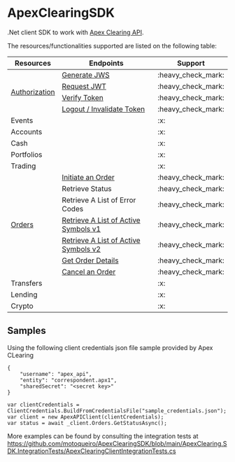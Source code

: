 # ApexClearingSDK
.Net client SDK to work with [Apex Clearing API](https://developer.apexclearing.com/apexclearing/reference/getting-started).

The resources/functionalities supported are listed on the following table:

<table>
    <thead>
        <tr>
            <th>Resources</th>
            <th>Endpoints</th>
            <th>Support</th>
        </tr>
    </thead>
    <tbody>
        <tr>
            <td rowspan=4>
                <a href="https://developer.apexclearing.com/apexclearing/reference/authorization-main" target="_blank">Authorization</a>
            </td>
            <td>
                <a href="https://developer.apexclearing.com/apexclearing/reference/authorization-main#generating-a-jws-from-client-credentials" target="_blank">Generate JWS</a>
            </td>
            <td>:heavy_check_mark:</td>
        </tr>
        <tr>
            <td>
                <a href="https://developer.apexclearing.com/apexclearing/reference/authorization-main#section-request-a-jwt-access-token" target="_blank">Request JWT</a>
            </td>
            <td>:heavy_check_mark:</td>
        </tr>
        <tr>
            <td>
                <a href="https://developer.apexclearing.com/apexclearing/reference/authorization-main#verify-a-token" target="_blank">Verify Token</a>
            </td>
            <td>:heavy_check_mark:</td>
        </tr>
        <tr>
            <td>
                <a href="https://developer.apexclearing.com/apexclearing/reference/authorization-main#logout--invalidate-a-token" target="_blank">Logout / Invalidate Token</a>
            </td>
            <td>:heavy_check_mark:</td>
        </tr>
        <tr>
            <td colspan=2>Events</td>
            <td>:x:</td>
        </tr>
        <tr>
            <td colspan=2>Accounts</td>
            <td>:x:</td>
        </tr>
        <tr>
            <td colspan=2>Cash</td>
            <td>:x:</td>
        </tr>
        <tr>
            <td colspan=2>Portfolios</td>
            <td>:x:</td>
        </tr>
        <tr>
            <td colspan=2>Trading</td>
            <td>:x:</td>
        </tr>
        <tr>
            <td rowspan=7>
                <a href="https://developer.apexclearing.com/apexclearing/reference/orders-main" target="_blank">Orders</a>
            </td>
            <td>
                <a href="https://developer.apexclearing.com/apexclearing/reference/orders-main#initiate-an-order" target="_blank">Initiate an Order</a>
            </td>
            <td>:heavy_check_mark:</td>
        </tr>
        <tr>
            <td>Retrieve Status</td>
            <td>:heavy_check_mark:</td>
        </tr>
        <tr>
            <td>Retrieve A List of Error Codes</td>
            <td>:heavy_check_mark:</td>
        </tr>
        <tr>
            <td>
                <a href="https://developer.apexclearing.com/apexclearing/reference/orders-main#retrieve-a-list-of-active-symbols-v1" target="_blank">Retrieve A List of Active Symbols v1</a>
            </td>
            <td>:heavy_check_mark:</td>
        </tr>
        <tr>
            <td>
                <a href="https://developer.apexclearing.com/apexclearing/reference/orders-main#retrieve-a-list-of-active-symbols-v2" target="_blank">Retrieve A List of Active Symbols v2</a>
            </td>
            <td>:heavy_check_mark:</td>
        </tr>
        <tr>
            <td>
                <a href="https://developer.apexclearing.com/apexclearing/reference/orders-main#get-order-details" target="_blank">Get Order Details</a>
            </td>
            <td>:heavy_check_mark:</td>
        </tr>
        <tr>
            <td>
                <a href="https://developer.apexclearing.com/apexclearing/reference/orders-main#cancel-an-order" target="_blank">Cancel an Order</a>
            </td>
            <td>:heavy_check_mark:</td>
        </tr>
        <tr>
            <td colspan=2>Transfers</td>
            <td>:x:</td>
        </tr>
        <tr>
            <td colspan=2>Lending</td>
            <td>:x:</td>
        </tr>
        <tr>
            <td colspan=2>Crypto</td>
            <td>:x:</td>
        </tr>
    </tbody>
</table>

## Samples

Using the following client credentials json file sample provided by Apex CLearing

```
{
    "username": "apex_api",
    "entity": "correspondent.apx1",
    "sharedSecret": "<secret key>"
}
```

```
var clientCredentials = ClientCredentials.BuildFromCredentialsFile("sample_credentials.json");
var client = new ApexAPIClient(clientCredentials);
var status = await _client.Orders.GetStatusAsync();
```

More examples can be found by consulting the integration tests at <https://github.com/motoqueiro/ApexClearingSDK/blob/main/ApexClearing.SDK.IntegrationTests/ApexClearingClientIntegrationTests.cs>